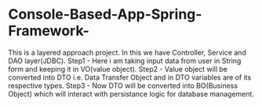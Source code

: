 # Console-Based-App-Spring-Framework-
This is a layered approach project.
In this we have Controller, Service and DAO layer(JDBC).
Step1 - Here i am taking input data from user in String form and keeping it in VO(value object).
Step2 - Value object will be converted into DTO i.e. Data Transfer Object and in DTO variables are of its respective types.
Step3 - Now DTO will be converted into BO(Business Object) which will interact with persistance logic for database management.
